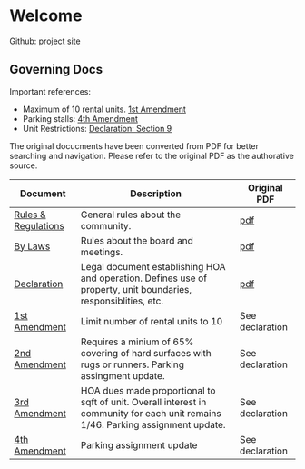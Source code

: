 # Welcome

Github: [project site](https://github.com/33rd-pl-hoa/33rd-pl-hoa.github.io)

## Governing Docs
Important references:

- Maximum of 10 rental units. [1st Amendment](governing_docs/declaration_amendments/first-amendment.md)
- Parking stalls: [4th Amendment](governing_docs/declaration_amendments/fourth-amendment.md)
- Unit Restrictions: [Declaration: Section 9](governing_docs/declaration_amendments/declaration.md#9-restrictions-on-use-of-property)

The original docucments have been converted from PDF for better searching and navigation. Please refer to the 
original PDF as the authorative source.

| Document | Description | Original PDF |
|-|-|-|
| [Rules & Regulations](governing_docs/rules_regulations/rules_regulations.md) | General rules about the community. | [pdf](governing_docs/rules_regulations/33rd_place_rules_regulations.pdf)
| [By Laws](governing_docs/bylaws/bylaws.md) | Rules about the board and meetings. | [pdf](governing_docs/bylaws/33rd-place-by-laws.pdf) |
| [Declaration](governing_docs/declaration_amendments/declaration.md) | Legal document establishing HOA and operation. Defines use of property, unit boundaries, responsiblities, etc. | [pdf](governing_docs/declaration_amendments/33rd_place_declaration_amendments.pdf)
| [1st Amendment](governing_docs/declaration_amendments/first-amendment.md) | Limit number of rental units to 10 | See declaration |
| [2nd Amendment](governing_docs/declaration_amendments/second-amendment.md) | Requires a minium of 65% covering of hard surfaces with rugs or runners. Parking assingment update. | See declaration |
| [3rd Amendment](governing_docs/declaration_amendments/third-amendment.md) | HOA dues made proportional to sqft of unit. Overall interest in community for each unit remains 1/46. Parking assignment update. | See declaration |
| [4th Amendment](governing_docs/declaration_amendments/fourth-amendment.md) | Parking assignment update | See declaration |




